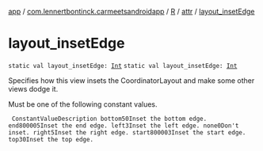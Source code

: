 [app](../../../index.md) / [com.lennertbontinck.carmeetsandroidapp](../../index.md) / [R](../index.md) / [attr](index.md) / [layout_insetEdge](./layout_inset-edge.md)

# layout_insetEdge

`static val layout_insetEdge: `[`Int`](https://kotlinlang.org/api/latest/jvm/stdlib/kotlin/-int/index.html)
`static val layout_insetEdge: `[`Int`](https://kotlinlang.org/api/latest/jvm/stdlib/kotlin/-int/index.html)

Specifies how this view insets the CoordinatorLayout and make some other views dodge it.

Must be one of the following constant values.

     ConstantValueDescription bottom50Inset the bottom edge. end800005Inset the end edge. left3Inset the left edge. none0Don't inset. right5Inset the right edge. start800003Inset the start edge. top30Inset the top edge.


